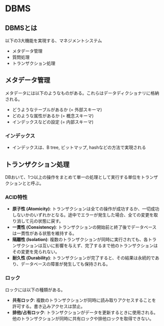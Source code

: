 # DBMS

## DBMSとは

以下の3大機能を実現する、マネジメントシステム
- メタデータ管理
- 質問処理
- トランザクション処理

## メタデータ管理

メタデータには以下のようなものがある。これらはデータディクショナリに格納される。
- どうようなテーブルがあるか (= 外部スキーマ)
- どのような属性があるか (= 概念スキーマ)
- インデックスなどの設定 (= 内部スキーマ)

### インデックス

- インデックスは、B tree, ビットマップ, hashなどの方法で実現される




## トランザクション処理
DBおいて、1つ以上の操作をまとめて単一の処理として実行する単位をトランザクションとと呼ぶ。

### ACID特性

- **原子性 (Atomicity)**: トランザクションは全ての操作が成功するか、一切成功しないかのいずれかとなる。途中でエラーが発生した場合、全ての変更を取り消して元の状態に戻す。
- **一貫性 (Consistency)**: トランザクションの開始前と終了後でデータベースは一貫性がある状態を維持する。
- **隔離性 (Isolation)**: 複数のトランザクションが同時に実行されても、各トランザクションは互いに影響を与えず、完了するまで他のトランザクションはその変更を見られない。
- **耐久性 (Durability)**: トランザクションが完了すると、その結果は永続的であり、データベースの障害が発生しても保持される。

### ロック

ロックには以下の種類がある。
- **共有ロック**: 複数のトランザクションが同時に読み取りアクセスすることを許可する。書き込みアクセスは禁止。
- **排他/占有ロック**: トランザクションがデータを更新するときに使用される。他のトランザクションが同時に共有ロックや排他ロックを取得できない。